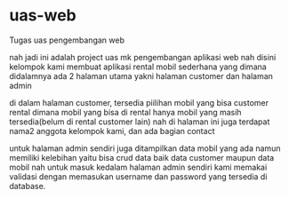# uas-web
Tugas uas pengembangan web

nah jadi ini adalah project uas mk pengembangan aplikasi web
nah disini kelompok kami membuat aplikasi rental mobil sederhana yang dimana didalamnya ada 2 halaman utama yakni halaman customer dan halaman admin

di dalam halaman customer, tersedia piilihan mobil yang bisa customer rental dimana mobil yang bisa di rental hanya mobil yang masih tersedia(belum di rental customer lain)
nah di halaman ini juga terdapat nama2 anggota kelompok kami, dan ada bagian contact

untuk halaman admin sendiri juga ditampilkan data mobil yang ada namun memiliki kelebihan yaitu bisa crud data baik data customer maupun data mobil
nah untuk masuk kedalam halaman admin sendiri kami memakai validasi dengan memasukan username dan password yang tersedia di database.
